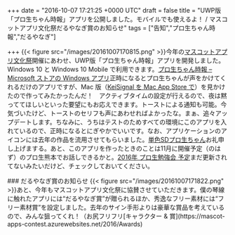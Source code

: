 
+++
date = "2016-10-07 17:21:25 +0000 UTC"
draft = false
title = "UWP版「プロ生ちゃん時報」アプリを公開しました。モバイルでも使えるよ！ / マスコットアプリ文化祭だるやなぎ賞のお知らせ"
tags = ["告知","プロ生ちゃん時報","だるやなぎ"]

+++
{{< figure src="/images/20161007170815.png"  >}}今年の<a href="https://mascot-apps-contest.azurewebsites.net/">マスコットアプリ文化祭</a>開催にあわせ、UWP版「プロ生ちゃん時報」アプリを開発しました。Windows 10 と Windows 10 Mobile で利用できます。[プロ生ちゃん時報 – Microsoft ストアの Windows アプリ](https://www.microsoft.com/ja-jp/store/p/%E3%83%97%E3%83%AD%E7%94%9F%E3%81%A1%E3%82%83%E3%82%93%E6%99%82%E5%A0%B1/9nblggh52rdj)正時になるとプロ生ちゃんが声をかけてくれるだけのアプリですが、Mac 版（<a href="https://itunes.apple.com/jp/app/keisignal/id1144071713?mt=12&amp;ign-mpt=uo%3D4">KeiSignal を Mac App Store で</a>）を見かけたので作ってみたかったんだ！　アクティブタイムの設定が行えるので、夜は黙っててほしいといった要望にもお応えできます。トーストによる通知も可能。今気づいたけど、トーストのセリフも声にあわせればよかったな。まぁ、追々アップデートします。ちなみに、うちはテストのためすべての環境にこのアプリを入れているので、正時になるとにぎやかでいいです。なお、アプリケーションのアイコンには去年の作品を流用させてもらいました。[単色SDプロ生ちゃん](https://mascot-apps-contest.azurewebsites.net/Works/165)お礼申し上げまする。あと、このアプリを作ったときのことは11月に開催予定（のはず）のプロ生熊本でお話しできるかと。[2016年 プロ生勉強会 予定](http://pronama.azurewebsites.net/2016/03/16/pronama-2016/)まだ更新されてないみたいだけど、チェックしておいてください。

<div class="section">
    ### だるやなぎ賞のお知らせ
    {{< figure src="/images/20161007171822.png"  >}}あと、今年もマスコットアプリ文化祭に協賛させていただきます。僕の琴線に触れたアプリには“だるやなぎ賞”が贈られるほか、秀逸なフリー素材には“フリー素材賞”を設定しました。去年のサイン手形よりは豪華な賞品を考えているので、みんな狙ってくれ！（お尻フリフリ[キャラクター &amp; 賞](https://mascot-apps-contest.azurewebsites.net/2016/Awards)

</div>

